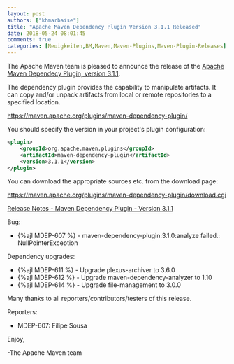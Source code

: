 ```yaml
---
layout: post
authors: ["khmarbaise"]
title: "Apache Maven Dependency Plugin Version 3.1.1 Released"
date: 2018-05-24 08:01:45
comments: true
categories: [Neuigkeiten,BM,Maven,Maven-Plugins,Maven-Plugin-Releases]
---
```

The Apache Maven team is pleased to announce the release of the 
[Apache Maven Dependecy Plugin, version 3.1.1](https://maven.apache.org/plugins/maven-dependency-plugin/).

The dependency plugin provides the capability to manipulate artifacts. It
can copy and/or unpack artifacts from local or remote repositories to a
specified location.

https://maven.apache.org/plugins/maven-dependency-plugin/

You should specify the version in your project's plugin configuration:

``` xml
<plugin>
    <groupId>org.apache.maven.plugins</groupId>
    <artifactId>maven-dependency-plugin</artifactId>
    <version>3.1.1</version>
</plugin>
``` 

You can download the appropriate sources etc. from the download page:

https://maven.apache.org/plugins/maven-dependency-plugin/download.cgi


<!-- more -->

[Release Notes - Maven Dependency Plugin - Version 3.1.1](https://issues.apache.org/jira/secure/ReleaseNote.jspa?projectId=12317227&version=12343248)

Bug:

 * {%ajl MDEP-607 %} - maven-dependency-plugin:3.1.0:analyze failed.: NullPointerException

Dependency upgrades:
 
 * {%ajl MDEP-611 %} - Upgrade plexus-archiver to 3.6.0
 * {%ajl MDEP-612 %} - Upgrade maven-dependency-analyzer to 1.10
 * {%ajl MDEP-614 %} - Upgrade file-management to 3.0.0

Many thanks to all reporters/contributors/testers of this release.

Reporters:

 * MDEP-607: Filipe Sousa


Enjoy,

-The Apache Maven team
